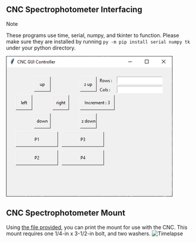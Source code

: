 ## CNC Spectrophotometer Interfacing
> [!NOTE]
> These programs use time, serial, numpy, and tkinter to function. Please make sure they are installed by running `py -m pip install serial numpy tk` under your python directory.

![GUI Image](./software/media/2024-08-21%2000_25_13-Window.png)













## CNC Spectrophotometer Mount
Using [the file provided](./hardware/cnc%20konica%20minolta%20mount.stl), you can print the mount for use with the CNC. This mount requires one 1/4-in x 3-1/2-in bolt, and two washers.
![Timelapse](./hardware/media/timelapse1.gif)

